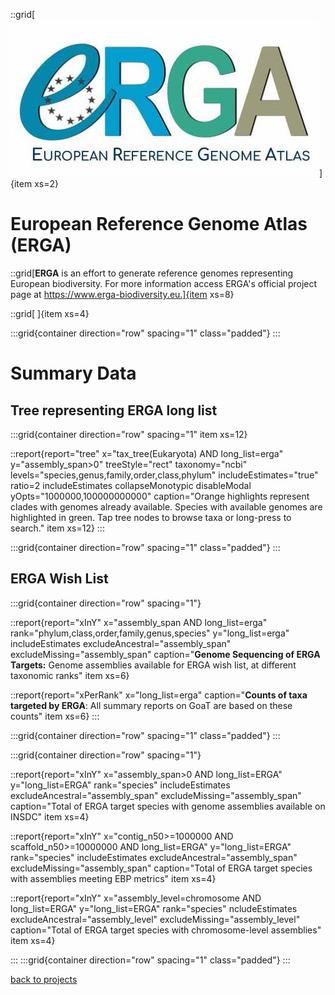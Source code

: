 
::grid[![GoaT](/static/images/ERGA_logo_rect.jpg)]{item xs=2}

# European Reference Genome Atlas (ERGA)


::grid[**ERGA** is an effort to generate reference genomes representing European biodiversity. For more information access ERGA's official project page at https://www.erga-biodiversity.eu.]{item xs=8}

::grid[ ]{item xs=4}


:::grid{container direction="row" spacing="1" class="padded"}
:::

# Summary Data

## Tree representing ERGA long list

:::grid{container direction="row" spacing="1" item xs=12}

::report{report="tree" x="tax_tree(Eukaryota) AND long_list=erga" y="assembly_span>0" treeStyle="rect" taxonomy="ncbi" levels="species,genus,family,order,class,phylum" includeEstimates="true" ratio=2 includeEstimates collapseMonotypic disableModal yOpts="1000000,100000000000" caption="Orange highlights represent clades with genomes already available. Species with available genomes are highlighted in green. Tap tree nodes to browse taxa or long-press to search." item xs=12}
:::


:::grid{container direction="row" spacing="1" class="padded"}
:::

## ERGA Wish List
:::grid{container direction="row" spacing="1"}

::report{report="xInY" x="assembly_span AND long_list=erga" rank="phylum,class,order,family,genus,species" y="long_list=erga" includeEstimates excludeAncestral="assembly_span" excludeMissing="assembly_span" caption="**Genome Sequencing of ERGA Targets:** Genome assemblies available for ERGA wish list, at different taxonomic ranks" item xs=6}

::report{report="xPerRank" x="long_list=erga" caption="**Counts of taxa targeted by ERGA**: All summary reports on GoaT are based on these counts" item xs=6}
:::


:::grid{container direction="row" spacing="1" class="padded"}
:::

:::grid{container direction="row" spacing="1"}

::report{report="xInY" x="assembly_span>0 AND long_list=ERGA" y="long_list=ERGA" rank="species" includeEstimates excludeAncestral="assembly_span" excludeMissing="assembly_span" caption="Total of ERGA target species with genome assemblies available on INSDC" item xs=4}

::report{report="xInY" x="contig_n50>=1000000 AND scaffold_n50>=10000000 AND long_list=ERGA" y="long_list=ERGA" rank="species" includeEstimates excludeAncestral="assembly_span" excludeMissing="assembly_span" caption="Total of ERGA target species with assemblies meeting EBP metrics" item xs=4}

::report{report="xInY" x="assembly_level=chromosome AND long_list=ERGA" y="long_list=ERGA" rank="species" ncludeEstimates excludeAncestral="assembly_level" excludeMissing="assembly_level" caption="Total of ERGA target species with chromosome-level assemblies" item xs=4}

:::
:::grid{container direction="row" spacing="1" class="padded"}
:::



[back to projects](/projects)
